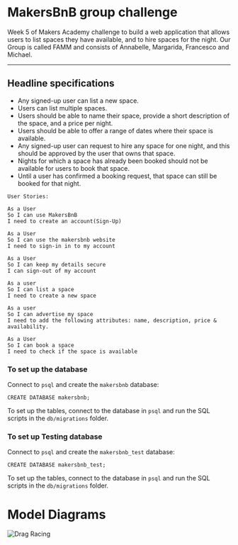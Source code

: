 # MakersBnB group challenge
Week 5 of Makers Academy challenge to build a web application that allows users to list spaces they have available, and to hire spaces for the night.
Our Group is called FAMM and consists of Annabelle, Margarida, Francesco and Michael. 


----
Headline specifications
----
* Any signed-up user can list a new space.
* Users can list multiple spaces.
* Users should be able to name their space, provide a short description of the space, and a price per night.
* Users should be able to offer a range of dates where their space is available.
* Any signed-up user can request to hire any space for one night, and this should be approved by the user that owns that space.
* Nights for which a space has already been booked should not be available for users to book that space.
* Until a user has confirmed a booking request, that space can still be booked for that night.

```
User Stories:

As a User
So I can use MakersBnB
I need to create an account(Sign-Up)

As a User
So I can use the makersbnb website
I need to sign-in in to my account

As a User
So I can keep my details secure
I can sign-out of my account

As a user
So I can list a space
I need to create a new space

As a user
So I can advertise my space
I need to add the following attributes: name, description, price & availability. 

As a User
So I can book a space
I need to check if the space is available
```

### To set up the database

Connect to `psql` and create the `makersbnb` database:
```
CREATE DATABASE makersbnb;
```
To set up the tables, connect to the database in `psql` and run the SQL scripts in the `db/migrations` folder.

### To set up Testing database
Connect to `psql` and create the `makersbnb_test` database:
```
CREATE DATABASE makersbnb_test;
```
To set up the tables, connect to the database in `psql` and run the SQL scripts in the `db/migrations` folder.

# Model Diagrams

![Drag Racing](https://lucid.app/lucidchart/b6c46471-64e9-4913-9eff-da6908d47f30/edit?page=0_0#?folder_id=home&browser=icon)




















